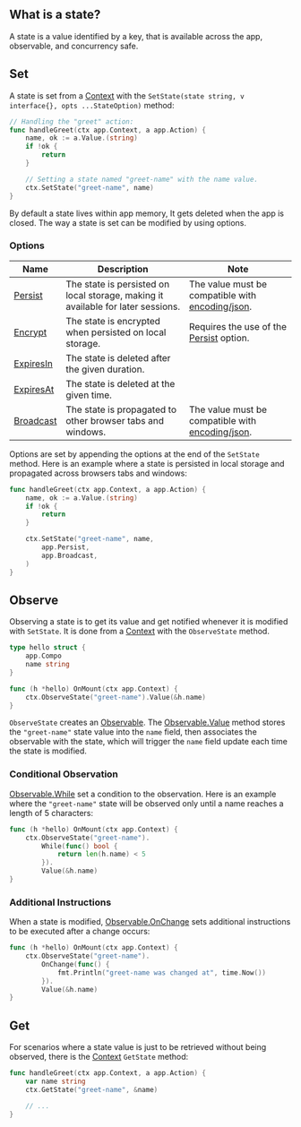 ## What is a state?

A state is a value identified by a key, that is available across the app, observable, and concurrency safe.

## Set

A state is set from a [Context](/reference#Context) with the `SetState(state string, v interface{}, opts ...StateOption)` method:

```go
// Handling the "greet" action:
func handleGreet(ctx app.Context, a app.Action) {
	name, ok := a.Value.(string)
	if !ok {
		return
	}

	// Setting a state named "greet-name" with the name value.
	ctx.SetState("greet-name", name)
}
```

By default a state lives within app memory, It gets deleted when the app is closed. The way a state is set can be modified by using options.

### Options

| Name                              | Description                                                                      | Note                                                                                 |
| --------------------------------- | -------------------------------------------------------------------------------- | ------------------------------------------------------------------------------------ |
| [Persist](/reference#Persist)     | The state is persisted on local storage, making it available for later sessions. | The value must be compatible with [encoding/json](https://pkg.go.dev/encoding/json). |
| [Encrypt](/reference#Encrypt)     | The state is encrypted when persisted on local storage.                          | Requires the use of the [Persist](/reference#Persist) option.                        |
| [ExpiresIn](/reference#ExpiresIn) | The state is deleted after the given duration.                                   |                                                                                      |
| [ExpiresAt](/reference#ExpiresAt) | The state is deleted at the given time.                                          |                                                                                      |
| [Broadcast](/reference#Broadcast) | The state is propagated to other browser tabs and windows.                       | The value must be compatible with [encoding/json](https://pkg.go.dev/encoding/json). |

Options are set by appending the options at the end of the `SetState` method. Here is an example where a state is persisted in local storage and propagated across browsers tabs and windows:

```go
func handleGreet(ctx app.Context, a app.Action) {
	name, ok := a.Value.(string)
	if !ok {
		return
	}

	ctx.SetState("greet-name", name,
		app.Persist,
		app.Broadcast,
	)
}
```

## Observe

Observing a state is to get its value and get notified whenever it is modified with `SetState`. It is done from a [Context](/reference#Context) with the `ObserveState` method.

```go
type hello struct {
	app.Compo
	name string
}

func (h *hello) OnMount(ctx app.Context) {
	ctx.ObserveState("greet-name").Value(&h.name)
}
```

`ObserveState` creates an [Observable](/reference#Observable). The [Observable.Value](/reference#Observable.Value) method stores the `"greet-name"` state value into the `name` field, then associates the observable with the state, which will trigger the `name` field update each time the state is modified.

### Conditional Observation

[Observable.While](/reference#Observable.While) set a condition to the observation. Here is an example where the `"greet-name"` state will be observed only until a name reaches a length of 5 characters:

```go
func (h *hello) OnMount(ctx app.Context) {
	ctx.ObserveState("greet-name").
		While(func() bool {
			return len(h.name) < 5
		}).
		Value(&h.name)
}
```

### Additional Instructions

When a state is modified, [Observable.OnChange](/reference#Observable.OnChange) sets additional instructions to be executed after a change occurs:

```go
func (h *hello) OnMount(ctx app.Context) {
	ctx.ObserveState("greet-name").
		OnChange(func() {
			fmt.Println("greet-name was changed at", time.Now())
		}).
		Value(&h.name)
}
```

## Get

For scenarios where a state value is just to be retrieved without being observed, there is the [Context](/reference#Context) `GetState` method:

```go
func handleGreet(ctx app.Context, a app.Action) {
	var name string
	ctx.GetState("greet-name", &name)

	// ...
}
```
